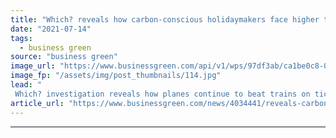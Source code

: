 ```yaml
---
title: "Which? reveals how carbon-conscious holidaymakers face higher travel fares"
date: "2021-07-14"
tags: 
  - business green
source: "business green"
image_url: "https://www.businessgreen.com/api/v1/wps/97df3ab/ca1be0c8-0a95-44e4-a388-670f4452e017/3/plane-landing-185x114.jpg"
image_fp: "/assets/img/post_thumbnails/114.jpg"
lead: "
 Which? investigation reveals how planes continue to beat trains on ticket prices, despite much higher carbon impacts ..."
article_url: "https://www.businessgreen.com/news/4034441/reveals-carbon-conscious-holidaymakers-travel-fares"
---
```


---
